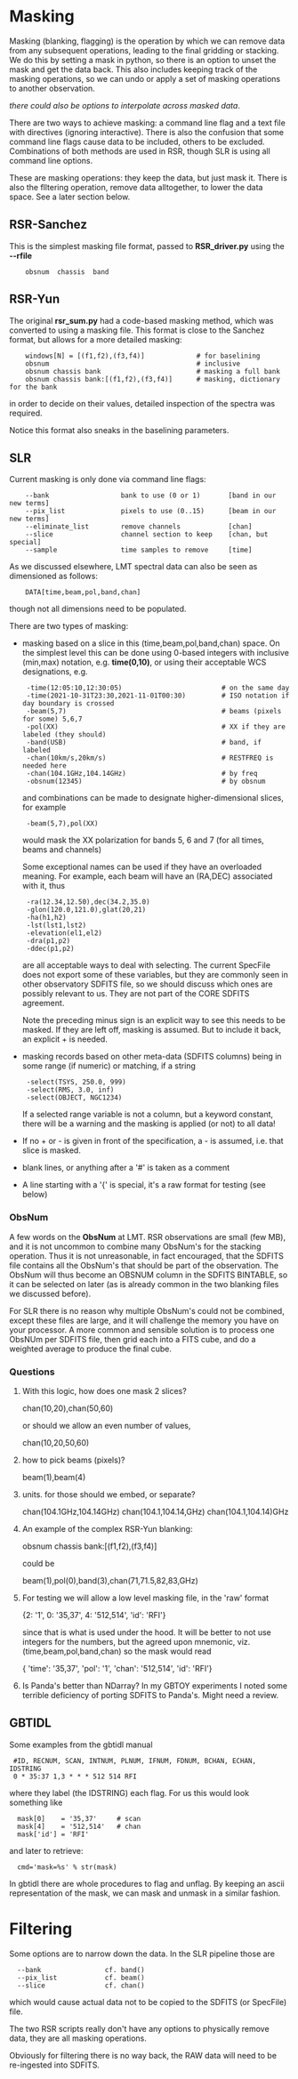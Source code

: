 # Masking

Masking (blanking, flagging) is the operation by which we can remove data
from any subsequent operations, leading to the final gridding or
stacking. We do this by setting a mask in python, so there is an option
to unset the mask and get the data back. This also includes keeping track
of the masking operations, so we can undo or apply a set of masking
operations to another observation.

*there could also be options to interpolate across masked data*.


There are two ways to achieve masking: a command line flag and a text
file with directives (ignoring interactive).  There is also the
confusion that some command line flags cause data to be included,
others to be excluded.  Combinations of both methods are used in RSR,
though SLR is using all command line options.

These are masking operations: they keep the data, but just mask it. There is also the
flltering operation, remove data alltogether, to lower the data space. See a later
section below.

## RSR-Sanchez

This is the simplest masking file format, passed to **RSR_driver.py** using the **--rfile**


        obsnum  chassis  band
  

## RSR-Yun

The original **rsr_sum.py** had a code-based masking method, which
was converted to using a masking file. This format is close to the Sanchez format,
but allows for a more detailed masking:

        windows[N] = [(f1,f2),(f3,f4)]             # for baselining
        obsnum                                     # inclusive
        obsnum chassis bank                        # masking a full bank
        obsnum chassis bank:[(f1,f2),(f3,f4)]      # masking, dictionary for the bank

in order to decide on their values, detailed inspection of the spectra was required.

Notice this format also sneaks in the baselining parameters.

## SLR

Current masking is only done via command line flags:

        --bank	    	        bank to use (0 or 1)       [band in our new terms]
        --pix_list              pixels to use (0..15)      [beam in our new terms]
        --eliminate_list        remove channels            [chan]
        --slice                 channel section to keep    [chan, but special]
        --sample                time samples to remove     [time]

As we discussed elsewhere, LMT spectral data can also be seen as dimensioned as follows:

        DATA[time,beam,pol,band,chan]

though not all dimensions need to be populated.

There are two types of masking:

* masking based on a slice in this (time,beam,pol,band,chan) space. On the simplest level
  this can be done using 0-based integers
  with inclusive (min,max) notation, e.g. **time(0,10)**,
  or using their acceptable WCS designations, e.g.

       -time(12:05:10,12:30:05)                         # on the same day
       -time(2021-10-31T23:30,2021-11-01T00:30)         # ISO notation if day boundary is crossed
       -beam(5,7)                                       # beams (pixels for some) 5,6,7
       -pol(XX)                                         # XX if they are labeled (they should)
       -band(USB)                                       # band, if labeled
       -chan(10km/s,20km/s)                             # RESTFREQ is needed here
       -chan(104.1GHz,104.14GHz)                        # by freq
       -obsnum(12345)                                   # by obsnum

  and combinations can be made to designate higher-dimensional slices, for example

       -beam(5,7),pol(XX)

  would mask the XX polarization for bands 5, 6 and 7 (for all times, beams and channels)

  Some exceptional names can be used if they have an overloaded meaning. For example, each beam
  will have an (RA,DEC) associated with it, thus

       -ra(12.34,12.50),dec(34.2,35.0)
       -glon(120.0,121.0),glat(20,21)
       -ha(h1,h2)
       -lst(lst1,lst2)
       -elevation(el1,el2)
       -dra(p1,p2)
       -ddec(p1,p2)
       
  are all acceptable ways to deal with selecting. The current SpecFile does not export some
  of these variables, but they are commonly seen in other observatory SDFITS file, so we
  should discuss which ones are possibly relevant to us. They are not part of the CORE
  SDFITS agreement.

  Note the preceding minus sign is an explicit way to see this needs to be masked. If they are
  left off, masking is assumed. But to include it back, an explicit + is needed.

* masking records based on other meta-data (SDFITS columns) being in some range (if numeric)
  or matching, if a string

       -select(TSYS, 250.0, 999)
       -select(RMS, 3.0, inf)
       -select(OBJECT, NGC1234)

  If a selected range variable is not a column, but a keyword constant, there will be
  a warning and the masking is applied (or not) to all data!

* If no + or - is given in front of the specification, a - is assumed, i.e. that slice is masked.

* blank lines, or anything after a '#' is taken as a comment

* A line starting with a '{' is special, it's a raw format for testing (see below)

###   ObsNum

A few words on the **ObsNum** at LMT.  RSR observations are small (few MB), and it is not uncommon to combine many
ObsNum's for the stacking operation. Thus it is not unreasonable, in fact encouraged, that the SDFITS file contains
all the ObsNum's that should be part of the observation. The ObsNum will thus become an OBSNUM column in the SDFITS
BINTABLE, so it can be selected on later (as is already common in the two blanking files we discussed before).

For SLR there is no reason why multiple ObsNum's could not be combined, except these files are large, and it will
challenge the memory you have on your processor. A more common and sensible solution is to process one ObsNUm per
SDFITS file, then grid each into a FITS cube, and do a weighted average to produce the final cube.

###   Questions

1) With this logic, how does one mask 2 slices?

     chan(10,20),chan(50,60)

   or should we allow an even number of values,

     chan(10,20,50,60)

2) how to pick beams (pixels)?

     beam(1),beam(4)

3) units. for those should we embed, or separate?

     chan(104.1GHz,104.14GHz)
     chan(104.1,104.14,GHz)
     chan(104.1,104.14)GHz

4) An example of the complex RSR-Yun blanking:

      obsnum chassis bank:[(f1,f2),(f3,f4)]

   could be

      beam(1),pol(0),band(3),chan(71,71.5,82,83,GHz)


5) For testing we will allow a low level masking file, in the 'raw' format

    {2: '1', 0: '35,37', 4: '512,514', 'id': 'RFI'}

   since that is what is used under the hood. It will be better to not use integers for the numbers,
   but the agreed upon mnemonic, viz.  (time,beam,pol,band,chan) so the mask would read

    { 'time': '35,37', 'pol': '1',  'chan': '512,514', 'id': 'RFI'}


6) Is Panda's better than NDarray?   In my GBTOY experiments I noted some terrible deficiency of porting
   SDFITS to Panda's. Might need a review.


## GBTIDL

Some examples from the gbtidl manual
   
     #ID, RECNUM, SCAN, INTNUM, PLNUM, IFNUM, FDNUM, BCHAN, ECHAN, IDSTRING
     0 * 35:37 1,3 * * * 512 514 RFI

where they label (the IDSTRING) each flag. For us this would look something like

      mask[0]    = '35,37'     # scan
      mask[4]    = '512,514'   # chan
      mask['id'] = 'RFI'

and later to retrieve:

      cmd='mask=%s' % str(mask)

In gbtidl there are whole procedures to flag and unflag. By keeping an ascii representation of the mask,
we can mask and unmask in a similar fashion.


# Filtering

Some options are to narrow down the data. In the SLR pipeline those are

      --bank                cf. band()
      --pix_list            cf. beam()
      --slice               cf. chan() 

which would cause actual data not to be copied to the SDFITS (or SpecFile) file.

The two RSR scripts really don't have any options to physically remove data, they are all masking operations.

Obviously for filtering there is no way back, the RAW data will need to be re-ingested into SDFITS.


